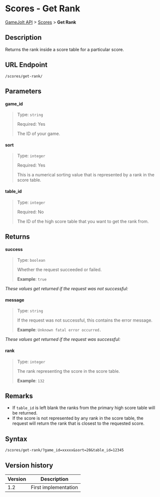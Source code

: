 # Scores - Get Rank

[GameJolt API](../index.md) > [Scores](index.md) > __Get Rank__

## Description

Returns the rank inside a score table for a particular score.

## URL Endpoint

```
/scores/get-rank/
```

## Parameters

#### game_id
> Type: `string`
>
> Required: Yes
>
> The ID of your game.

#### sort
> Type: `integer`
>
> Required: Yes
>
> This is a numerical sorting value that is represented by a rank in the score table.

#### table_id
> Type: `integer`
>
> Required: No
>
> The ID of the high score table that you want to get the rank from.

## Returns

#### success
> Type: `boolean`
>
> Whether the request succeeded or failed.
>
> __Example__: `true`

_These values get returned if the request was not successful:_

#### message
> Type: `string`
>
> If the request was not successful, this contains the error message.
>
> __Example__: `Unknown fatal error occurred.`

_These values get returned if the request was successful:_

#### rank
> Type: `integer`
>
> The rank representing the score in the score table.
>
> __Example__: `132`

## Remarks

- If `table_id` is left blank the ranks from the primary high score table will be returned.
- If the score is not represented by any rank in the score table, the request will return the rank that is closest to the requested score.

## Syntax

```
/scores/get-rank/?game_id=xxxxx&sort=20&table_id=12345
```

## Version history

Version		 | Description
---			 | ---
1.2			 | First implementation